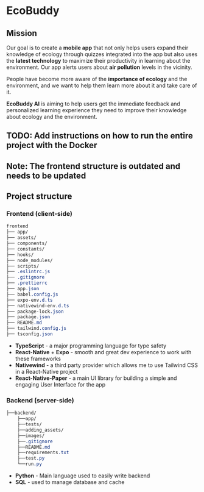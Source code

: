 # EcoBuddy

## Mission
Our goal is to create a **mobile app** that not only helps users expand their knowledge of ecology through quizzes integrated into the app but also uses the **latest technology** to maximize their productivity in learning about the environment. Our app alerts users about **air pollution** levels in the vicinity.

People have become more aware of the **importance of ecology** and the environment, and we want to help them learn more about it and take care of it.

**EcoBuddy AI** is aiming to help users get the immediate feedback and personalized learning experience they need to improve their knowledge about ecology and the environment.

## TODO: Add instructions on how to run the entire project with the Docker

## Note: The frontend structure is outdated and needs to be updated
## Project structure

### Frontend (client-side)
```scss
frontend
├── app/
├── assets/
├── components/
├── constants/
├── hooks/
├── node_modules/
├── scripts/
├── .eslintrc.js
├── .gitignore
├── .prettierrc
├── app.json
├── babel.config.js
├── expo-env.d.ts
├── nativewind-env.d.ts
├── package-lock.json
├── package.json
├── README.md
├── tailwind.config.js
├── tsconfig.json
```

- **TypeScript** - a major programming language for type safety
- **React-Native** + **Expo** - smooth and great dev experience to work with these frameworks
- **Nativewind** -  a third party provider which allows me to use Tailwind CSS in a React-Native project
- **React-Native-Paper** - a main UI library for building a simple and engaging User Interface for the app

### Backend (server-side)
```scss
├──backend/
    ├──app/
    ├──tests/
    ├──adding_assets/
    ├──images/
    ├──.gitignore
    ├──README.md
    ├──requirements.txt
    ├──test.py
    └──run.py

```

- **Python** - Main language used to easily write backend
- **SQL** - used to manage database and cache
